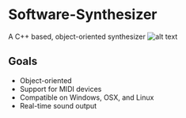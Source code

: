 # Software-Synthesizer
A C++ based, object-oriented synthesizer
![alt text](https://no.wikipedia.org/wiki/B%C3%B8lgeform#/media/File:Waveforms.png)
## Goals
* Object-oriented
* Support for MIDI devices
* Compatible on Windows, OSX, and Linux
* Real-time sound output
